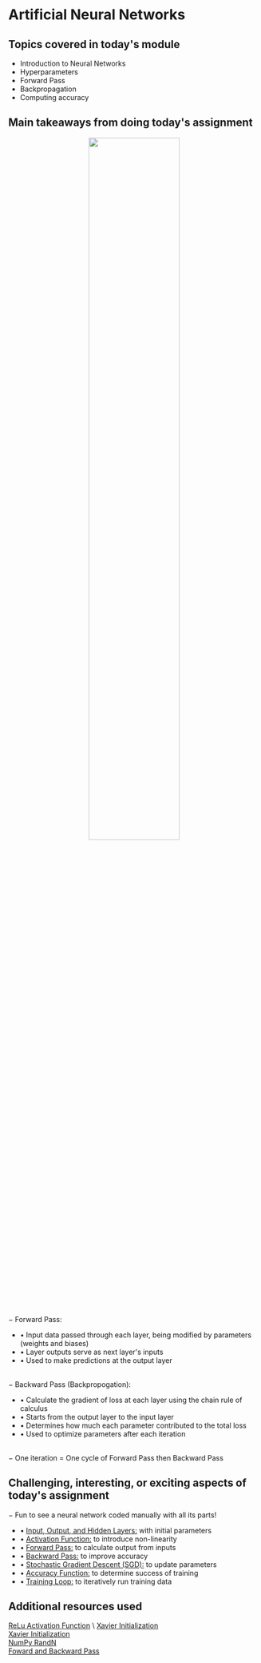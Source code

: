 # Artificial Neural Networks

## Topics covered in today's module
* Introduction to Neural Networks
* Hyperparameters
* Forward Pass
* Backpropagation
* Computing accuracy

## Main takeaways from doing today's assignment
<div align=center><img src="https://miro.medium.com/v2/resize:fit:1400/1*q1M7LGiDTirwU-4LcFq7_Q.png" width=60% height=60%></div> 

&minus; Forward Pass:
- &bull; Input data passed through each layer, being modified by parameters (weights and biases)
- &bull; Layer outputs serve as next layer's inputs
- &bull; Used to make predictions at the output layer
<br></br>

&minus; Backward Pass (Backpropogation):
- &bull; Calculate the gradient of loss at each layer using the chain rule of calculus
- &bull; Starts from the output layer to the input layer
- &bull; Determines how much each parameter contributed to the total loss
- &bull; Used to optimize parameters after each iteration
<br></br>

&minus; One iteration = One cycle of Forward Pass then Backward Pass

## Challenging, interesting, or exciting aspects of today's assignment
&minus; Fun to see a neural network coded manually with all its parts!
- &bull; <ins>Input, Output, and Hidden Layers:</ins> with initial parameters
- &bull; <ins>Activation Function:</ins> to introduce non-linearity
- &bull; <ins>Forward Pass:</ins> to calculate output from inputs
- &bull; <ins>Backward Pass:</ins> to improve accuracy
- &bull; <ins>Stochastic Gradient Descent (SGD):</ins> to update parameters
- &bull; <ins>Accuracy Function:</ins> to determine success of training
- &bull; <ins>Training Loop:</ins> to iteratively run training data

## Additional resources used 
[ReLu Activation Function](https://en.wikipedia.org/wiki/Rectifier_(neural_networks)) \
[Xavier Initialization](https://pouannes.github.io/blog/initialization/#xavier-and-kaiming-initialization) \
[Xavier Initialization](https://365datascience.com/tutorials/machine-learning-tutorials/what-is-xavier-initialization/) \
[NumPy RandN](https://numpy.org/doc/stable/reference/random/generated/numpy.random.randn.html) \
[Foward and Backward Pass](https://towardsdatascience.com/neural-networks-forward-pass-and-backpropagation-be3b75a1cfcc) 
